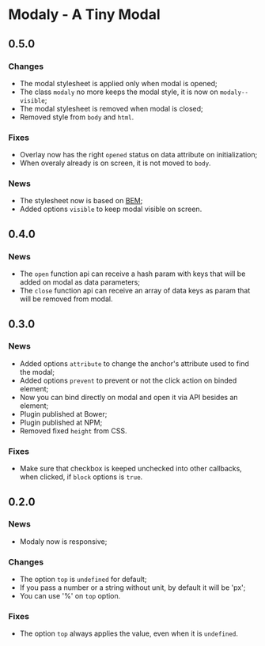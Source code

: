 # Modaly - A Tiny Modal

## 0.5.0

### Changes

+ The modal stylesheet is applied only when modal is opened;
+ The class `modaly` no more keeps the modal style, it is now on `modaly--visible`;
+ The modal stylesheet is removed when modal is closed;
+ Removed style from `body` and `html`.

### Fixes

+ Overlay now has the right `opened` status on data attribute on initialization;
+ When overaly already is on screen, it is not moved to `body`.

### News

+ The stylesheet now is based on [BEM](http://getbem.com/introduction);
+ Added options `visible` to keep modal visible on screen.

## 0.4.0

### News

+ The `open` function api can receive a hash param with keys that will be added on modal as data parameters;
+ The `close` function api can receive an array of data keys as param that will be removed from modal.

## 0.3.0

### News

+ Added options `attribute` to change the anchor's attribute used to find the modal;
+ Added options `prevent` to prevent or not the click action on binded element;
+ Now you can bind directly on modal and open it via API besides an element;
+ Plugin published at Bower;
+ Plugin published at NPM;
+ Removed fixed `height` from CSS.

### Fixes

+ Make sure that checkbox is keeped unchecked into other callbacks, when clicked, if `block` options is `true`.

## 0.2.0

### News

- Modaly now is responsive;

### Changes

- The option `top` is `undefined` for default;
- If you pass a number or a string without unit, by default it will be 'px';
- You can use '%' on `top` option.

### Fixes

- The option `top` always applies the value, even when it is `undefined`.

